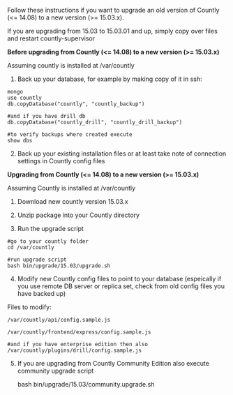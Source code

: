 
Follow these instructions if you want to upgrade an old version of Countly (<= 14.08) to a new version (>= 15.03.x).

If you are upgrading from 15.03 to 15.03.01 and up, simply copy over files and restart countly-supervisor

<strong>Before upgrading from Countly (<= 14.08) to a new version (>= 15.03.x)</strong>

Assuming countly is installed at /var/countly

1) Back up your database, for example by making copy of it in ssh:

```
mongo
use countly 
db.copyDatabase("countly", "countly_backup")

#and if you have drill db
db.copyDatabase("countly_drill", "countly_drill_backup")

#to verify backups where created execute
show dbs 
```
2) Back up your existing installation files or at least take note of connection settings in Countly config files

<strong>Upgrading from Countly (<= 14.08) to a new version (>= 15.03.x)</strong>

Assuming Countly is installed at /var/countly

1) Download new countly version 15.03.x

2) Unzip package into your Countly directory

3) Run the upgrade script

```
#go to your countly folder
cd /var/countly

#run upgrade script
bash bin/upgrade/15.03/upgrade.sh
```

4) Modify new Countly config files to point to your database (espeically if you use remote DB server or replica set, check from old config files you have backed up)

Files to modify:
```
/var/countly/api/config.sample.js

/var/countly/frontend/express/config.sample.js

#and if you have enterprise edition then also
/var/countly/plugins/drill/config.sample.js
```

5) If you are upgrading from Countly Community Edition also execute community upgrade script

    bash bin/upgrade/15.03/community.upgrade.sh
